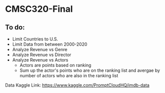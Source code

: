 # CMSC320-Final

## To do:
- Limit Countries to U.S.
- Limit Data from between 2000-2020
- Analyze Revenue vs Genre
- Analyze Revenue vs Director
- Analyze Revenue vs Actors
  - Actors are points based on ranking
  - Sum up the actor's points who are on the ranking list and avergae by number of actors who are also in the ranking list

Data Kaggle Link: 
https://www.kaggle.com/PromptCloudHQ/imdb-data
